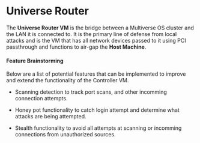 # Universe Router
The **Universe Router VM** is the bridge between a Multiverse OS cluster and the LAN it is connected to. It is the primary line of defense from local attacks and is the VM that has all network devices passed to it using PCI passthrough and functions to air-gap the **Host Machine**.

#### Feature Brainstorming
Below are a list of potential features that can be implemented to improve and extend the functionality of the Controller VM.

  * Scanning detection to track port scans, and other incomming connection attempts.

  * Honey pot functionality to catch login attempt and determine what attacks are being attempted.

  * Stealth functionality to avoid all attempts at scanning or incomming connections from unauthorized sources.

